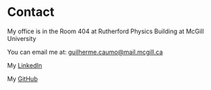 # Contact

My office is in the Room 404 at Rutherford Physics Building at McGill University

You can email me at: [guilherme.caumo@mail.mcgill.ca](mailto:guilherme.caumo@mail.mcgill.ca)

My [LinkedIn](https://www.linkedin.com/in/guilherme-felipe-hidalgo-caumo-1a57451b5/)

My [GitHub](https://github.com/GFHCaumo)